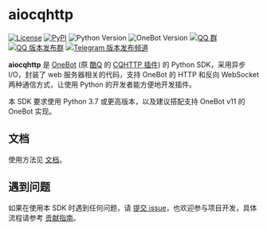# aiocqhttp

[![License](https://img.shields.io/github/license/nonebot/aiocqhttp.svg)](LICENSE)
[![PyPI](https://img.shields.io/pypi/v/aiocqhttp.svg)](https://pypi.python.org/pypi/aiocqhttp)
![Python Version](https://img.shields.io/badge/python-3.7+-blue.svg)
![OneBot Version](https://img.shields.io/badge/OneBot-v10,v11-black.svg)
[![QQ 群](https://img.shields.io/badge/qq%E7%BE%A4-768887710-orange.svg)](https://jq.qq.com/?_wv=1027&k=5OFifDh)
[![QQ 版本发布群](https://img.shields.io/badge/%E7%89%88%E6%9C%AC%E5%8F%91%E5%B8%83%E7%BE%A4-218529254-green.svg)](https://jq.qq.com/?_wv=1027&k=5Nl0zhE)
[![Telegram 版本发布频道](https://img.shields.io/badge/%E7%89%88%E6%9C%AC%E5%8F%91%E5%B8%83%E9%A2%91%E9%81%93-join-green.svg)](https://t.me/cqhttp_release)

**aiocqhttp** 是 [OneBot](https://github.com/howmanybots/onebot) (原 [酷Q](https://cqp.cc) 的 [CQHTTP 插件](https://cqhttp.cc)) 的 Python SDK，采用异步 I/O，封装了 web 服务器相关的代码，支持 OneBot 的 HTTP 和反向 WebSocket 两种通信方式，让使用 Python 的开发者能方便地开发插件。

本 SDK 要求使用 Python 3.7 或更高版本，以及建议搭配支持 OneBot v11 的 OneBot 实现。

## 文档

使用方法见 [文档](https://aiocqhttp.nonebot.dev/)。

## 遇到问题

如果在使用本 SDK 时遇到任何问题，请 [提交 issue](https://github.com/nonebot/aiocqhttp/issues/new)，也欢迎参与项目开发，具体流程请参考 [贡献指南](CONTRIBUTING.md)。
